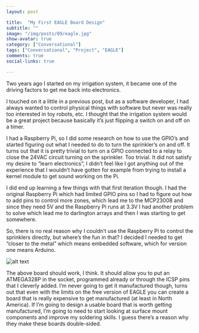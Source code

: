 ```yaml
---
layout: post

title:  "My First EAGLE Board Design"
subtitle: ""
image: "/img/posts/09/eagle.jpg"
show-avatar: true
category: ["Conversational"]
tags: ["Conversational", "Project", "EAGLE"]
comments: true
social-links: true

---
```

Two years ago I started on my irrigation system, it became one of the driving factors to get me back into electronics.

I touched on it a little in a previous post, but as a software developer, I had always wanted to control physical things with software but never was really too interested in toy robots, etc.  I thought that the irrigation system would be a great project because basically it’s just flipping a switch on and off on a timer.

I had a Raspberry Pi, so I did some research on how to use the GPIO’s and started figuring out what I needed to do to turn the sprinkler’s on and off.  It turns out that it is pretty trivial to turn on a GPIO connected to a relay to close the 24VAC circuit turning on the sprinkler.  Too trivial.  It did not satisfy my desire to “learn electronics”, I didn’t feel like I got anything out of the experience that I wouldn’t have gotten for example from trying to install a kernel module to get sound working on the Pi.

I did end up learning a few things with that first iteration though.  I had the original Raspberry Pi which had limited GPIO pins so I had to figure out how to add pins to control more zones, which lead me to the MCP23008 and since they need 5V and the Raspberry Pi runs at 3.3V I had another problem to solve which lead me to darlington arrays and then I was starting to get somewhere.

So, there is no real reason why I couldn’t use the Raspberry Pi to control the sprinklers directly, but where’s the fun in that?  I decided I needed to get “closer to the metal” which means embedded software, which for version one means Arduino.

![alt text](/img/posts/09/screen-shot-2016-03-07-at-10-56-37-pm.png " ")

The above board should work, I think.  It should allow you to put an ATMEGA328P in the socket, programmed already or through the ICSP pins that I cleverly added.  I’m never going to get it manufactured though, turns out that even with the limits on the free version of EAGLE you can create a board that is really expensive to get manufactured (at least in North America).  If I’m going to design a usable board that is worth getting manufactured, I’m going to need to start looking at surface mount components and improve my soldering skills.  I guess there’s a reason why they make these boards double-sided.
